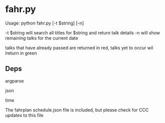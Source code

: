 fahr.py
=======

Usage: python fahr.py [-t $string] [-n]

-t $string will search all titles for $string and return talk details
-n will show remaining talks for the current date

talks that have already passed are returned in red, talks yet to occur wil lreturn in green

Deps
----

argparse

json

time

The fahrplan schedule.json file is included, but please check for CCC updates to this file
